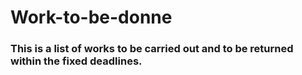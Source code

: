 # Work-to-be-donne

### This is a list of works to be carried out and to be returned within the fixed deadlines.
